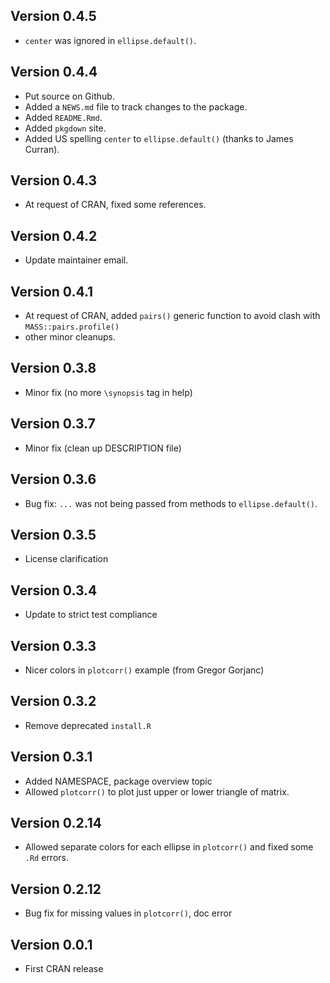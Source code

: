 ## Version 0.4.5 

* `center` was ignored in `ellipse.default()`.

## Version 0.4.4 

* Put source on Github.
* Added a `NEWS.md` file to track changes to the package.
* Added `README.Rmd`.
* Added `pkgdown` site.
* Added US spelling `center` to `ellipse.default()` (thanks to
James Curran).

## Version 0.4.3   

- At request of CRAN, fixed some references.

## Version 0.4.2   

- Update maintainer email.

## Version 0.4.1   

- At request of CRAN, added `pairs()` generic function to avoid
clash with `MASS::pairs.profile()`
- other minor cleanups.

## Version 0.3.8   

- Minor fix (no more `\synopsis` tag in help)

## Version 0.3.7   

- Minor fix (clean up DESCRIPTION file)

## Version 0.3.6   

- Bug fix:  `...` was not being passed from methods to `ellipse.default()`.

## Version 0.3.5   

- License clarification

## Version 0.3.4   

- Update to strict test compliance

## Version 0.3.3   

- Nicer colors in `plotcorr()` example (from Gregor Gorjanc)
		   
## Version 0.3.2   

- Remove deprecated `install.R`

## Version 0.3.1  

- Added NAMESPACE, package overview topic
- Allowed `plotcorr()` to plot just upper or lower triangle
of matrix.

## Version 0.2.14  

- Allowed separate colors for each ellipse in `plotcorr()`
and fixed some `.Rd` errors.

## Version 0.2.12  

- Bug fix for missing values in `plotcorr()`, doc error

## Version 0.0.1 

- First CRAN release
		    






		    




